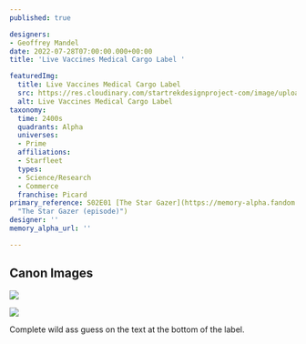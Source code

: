 ```yaml
---
published: true

designers:
- Geoffrey Mandel
date: 2022-07-28T07:00:00.000+00:00
title: 'Live Vaccines Medical Cargo Label '

featuredImg:
  title: Live Vaccines Medical Cargo Label
  src: https://res.cloudinary.com/startrekdesignproject-com/image/upload/v1664301361/Live-Vaccines-Medical-Cargo-Label.png
  alt: Live Vaccines Medical Cargo Label
taxonomy:
  time: 2400s
  quadrants: Alpha
  universes:
  - Prime
  affiliations:
  - Starfleet
  types:
  - Science/Research
  - Commerce
  franchise: Picard
primary_reference: S02E01 [The Star Gazer](https://memory-alpha.fandom.com/wiki/The_Star_Gazer_(episode)
  "The Star Gazer (episode)")
designer: ''
memory_alpha_url: ''

---
```

## Canon Images

![](https://res.cloudinary.com/startrekdesignproject-com/image/upload/v1659472188/Cryonic-Live-Vaccines_PIC-2x1-1.jpg)

![](https://res.cloudinary.com/startrekdesignproject-com/image/upload/v1659472189/Cryonic-Live-Vaccines_PIC-2x1-2.jpg)

Complete wild ass guess on the text at the bottom of the label.